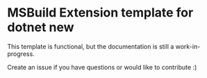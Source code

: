 # MSBuild Extension template for dotnet new

This template is functional, but the documentation is still a work-in-progress. 

Create an issue if you have questions or would like to contribute :)

